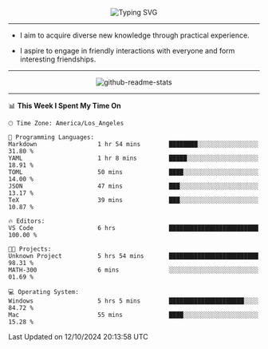 <p align="center">
  <img src="https://readme-typing-svg.demolab.com?font=Fira+Code&weight=500&size=32&duration=2500&pause=1600&center=true&vCenter=true&random=false&width=1024&height=64&lines=Hi+there+%F0%9F%91%8B;I'm+delighted+you+could+make+it+here+%F0%9F%8E%89;I'm+Harry%2C+a+college+student+still+finding+my+way" alt="Typing SVG" />
</p>


---


- I aim to acquire diverse new knowledge through practical experience.

- I aspire to engage in friendly interactions with everyone and form interesting friendships.


---


<p align="center">
  <img src="https://github-readme-stats.vercel.app/api?username=Harry-Jing&show_icons=true" alt="github-readme-stats"/>
</p>


---

<!--START_SECTION:waka-->
📊 **This Week I Spent My Time On** 

```text
🕑︎ Time Zone: America/Los_Angeles

💬 Programming Languages: 
Markdown                 1 hr 54 mins        ████████░░░░░░░░░░░░░░░░░   31.80 % 
YAML                     1 hr 8 mins         █████░░░░░░░░░░░░░░░░░░░░   18.91 % 
TOML                     50 mins             ████░░░░░░░░░░░░░░░░░░░░░   14.00 % 
JSON                     47 mins             ███░░░░░░░░░░░░░░░░░░░░░░   13.17 % 
TeX                      39 mins             ███░░░░░░░░░░░░░░░░░░░░░░   10.87 % 

🔥 Editors: 
VS Code                  6 hrs               █████████████████████████   100.00 % 

🐱‍💻 Projects: 
Unknown Project          5 hrs 54 mins       █████████████████████████   98.31 % 
MATH-300                 6 mins              ░░░░░░░░░░░░░░░░░░░░░░░░░   01.69 % 

💻 Operating System: 
Windows                  5 hrs 5 mins        █████████████████████░░░░   84.72 % 
Mac                      55 mins             ████░░░░░░░░░░░░░░░░░░░░░   15.28 % 
```


 Last Updated on 12/10/2024 20:13:58 UTC
<!--END_SECTION:waka-->
